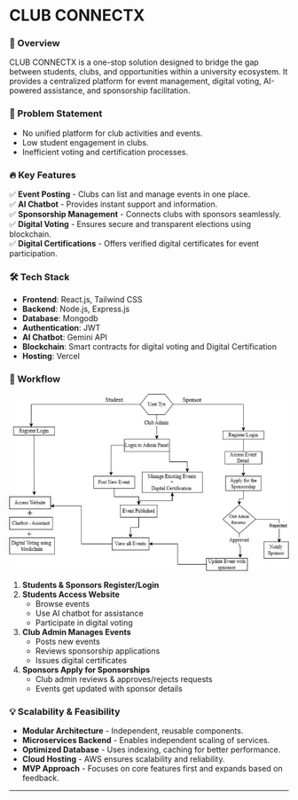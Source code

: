# CLUB CONNECTX  

### 🚀 Overview  
CLUB CONNECTX is a one-stop solution designed to bridge the gap between students, clubs, and opportunities within a university ecosystem. It provides a centralized platform for event management, digital voting, AI-powered assistance, and sponsorship facilitation.  

### 🎯 Problem Statement  
- No unified platform for club activities and events.  
- Low student engagement in clubs.  
- Inefficient voting and certification processes.  

### 🔥 Key Features  
✅ **Event Posting** - Clubs can list and manage events in one place.  
✅ **AI Chatbot** - Provides instant support and information.  
✅ **Sponsorship Management** - Connects clubs with sponsors seamlessly.  
✅ **Digital Voting** - Ensures secure and transparent elections using blockchain.  
✅ **Digital Certifications** - Offers verified digital certificates for event participation.  

### 🛠 Tech Stack  
- **Frontend**: React.js, Tailwind CSS  
- **Backend**: Node.js, Express.js  
- **Database**: Mongodb 
- **Authentication**: JWT  
- **AI Chatbot**: Gemini API  
- **Blockchain**: Smart contracts for digital voting and Digital Certification
- **Hosting**: Vercel  


### 🔄 Workflow  
![alt text](img/final-diag.jpg)
1. **Students & Sponsors Register/Login**  
2. **Students Access Website**  
   - Browse events  
   - Use AI chatbot for assistance  
   - Participate in digital voting  
3. **Club Admin Manages Events**  
   - Posts new events  
   - Reviews sponsorship applications  
   - Issues digital certificates  
4. **Sponsors Apply for Sponsorships**  
   - Club admin reviews & approves/rejects requests  
   - Events get updated with sponsor details  

<!-- ### 🎥 Demo Video  
[Link to Demo Video (To be added)]   -->

### 💡 Scalability & Feasibility  
- **Modular Architecture** - Independent, reusable components.  
- **Microservices Backend** - Enables independent scaling of services.  
- **Optimized Database** - Uses indexing, caching for better performance.  
- **Cloud Hosting** - AWS ensures scalability and reliability.  
- **MVP Approach** - Focuses on core features first and expands based on feedback.  

---

